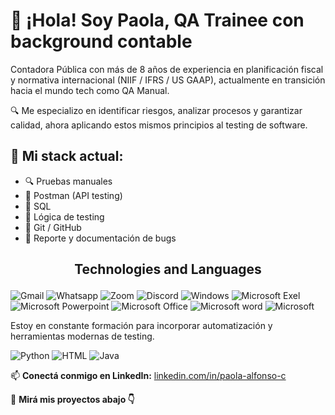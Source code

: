 # 👋 ¡Hola! Soy Paola, QA Trainee con background contable

Contadora Pública con más de 8 años de experiencia en planificación fiscal y normativa internacional (NIIF / IFRS / US GAAP), actualmente en transición hacia el mundo tech como QA Manual.

🔍 Me especializo en identificar riesgos, analizar procesos y garantizar calidad, ahora aplicando estos mismos principios al testing de software.

## 💼 Mi stack actual:

- 🔍 Pruebas manuales
- 🧪 Postman (API testing)
- 💾 SQL
- 🧠 Lógica de testing
- 📂 Git / GitHub
- 🐞 Reporte y documentación de bugs


<h2 align="center">

 Technologies and Languages

</h2>

![Gmail](https://img.shields.io/badge/Gmail-D14836?style=for-the-badge&logo=gmail&logoColor=white)
![Whatsapp](https://img.shields.io/badge/WhatsApp-25D366?style=for-the-badge&logo=whatsapp&logoColor=white)
![Zoom](https://img.shields.io/badge/Zoom-2D8CFF?style=for-the-badge&logo=zoom&logoColor=white)
![Discord](https://img.shields.io/badge/Discord-7289DA?style=for-the-badge&logo=discord&logoColor=white)
![Windows](https://img.shields.io/badge/Windows-0078D6?style=for-the-badge&logo=windows&logoColor=white)
![Microsoft Exel](https://img.shields.io/badge/Microsoft_Excel-217346?style=for-the-badge&logo=microsoft-excel&logoColor=white)
![Microsoft Powerpoint](https://img.shields.io/badge/Microsoft_PowerPoint-B7472A?style=for-the-badge&logo=microsoft-powerpoint&logoColor=white)
![Microsoft Office](https://img.shields.io/badge/Microsoft_Office-D83B01?style=for-the-badge&logo=microsoft-office&logoColor=white)
![Microsoft word](https://img.shields.io/badge/Microsoft_Word-2B579A?style=for-the-badge&logo=microsoft-word&logoColor=white)
![Microsoft](https://img.shields.io/badge/Microsoft-666666?style=for-the-badge&logo=microsoft&logoColor=white)


Estoy en constante formación para incorporar automatización y herramientas modernas de testing.

</h2>

![Python](https://img.shields.io/badge/Python-3776AB?style=for-the-badge&logo=python&logoColor=white)
![HTML](https://img.shields.io/badge/HTML-239120?style=for-the-badge&logo=html5&logoColor=white)
![Java](https://img.shields.io/badge/Java-ED8B00?style=for-the-badge&logo=java&logoColor=white)



📫 **Conectá conmigo en LinkedIn:** [linkedin.com/in/paola-alfonso-c](https://linkedin.com/in/paola-alfonso-c) 

📁 **Mirá mis proyectos abajo 👇**

